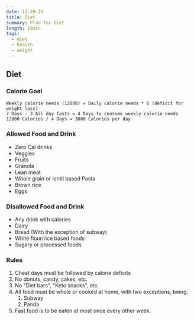 ```yaml
---
date: 11-29-23
title: Diet
summary: Plan for Diet
length: 15min
tags:
  - diet
  - health
  - weight
---
```

## Diet

### Calorie Goal
```
Weekly calorie needs (12000) = Daily calorie needs * 6 (deficit for weight loss)
7 Days - 3 All day fasts = 4 Days to consume weekly calorie needs
12000 Calories / 4 Days = 3000 Calories per day
```

### Allowed Food and Drink
- Zero Cal drinks
- Veggies
- Fruits
- Granola
- Lean meat
- Whole grain or lentil based Pasta
- Brown rice
- Eggs

### Disallowed Food and Drink
- Any drink with calories
- Dairy
- Bread (With the exception of subway)
- White flour/rice based foods
- Sugary or processed foods

### Rules
1. Cheat days must be followed by calorie deficits
2. No donuts, candy, cakes, etc.
3. No "Diet bars", "Keto snacks", etc.
4. All food must be whole or cooked at home, with two exceptions, being:
	1. Subway
	2. Panda
5. Fast food is to be eaten at most once every other week.
